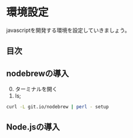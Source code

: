 # 環境設定
javascriptを開発する環境を設定していきましょう。

## 目次
<!-- toc -->

## nodebrewの導入
0. ターミナルを開く
0. ls;
```bash
curl -L git.io/nodebrew | perl - setup
```

## Node.jsの導入